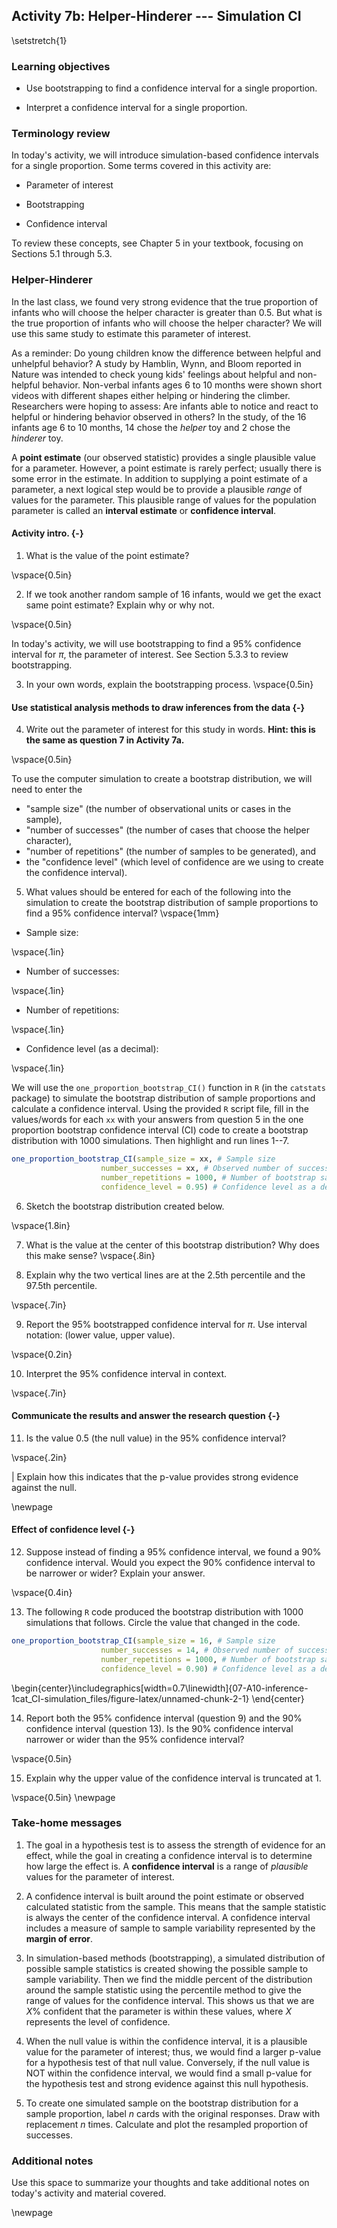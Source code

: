 ## Activity 7b:  Helper-Hinderer --- Simulation CI

\setstretch{1}

### Learning objectives

* Use bootstrapping to find a confidence interval for a single proportion.

* Interpret a confidence interval for a single proportion.

### Terminology review

In today's activity, we will introduce simulation-based confidence intervals for a single proportion. Some terms covered in this activity are:

* Parameter of interest

* Bootstrapping

* Confidence interval

To review these concepts, see Chapter 5 in your textbook, focusing on Sections 5.1 through 5.3.

### Helper-Hinderer

In the last class, we found very strong evidence that the true proportion of infants who will choose the helper character is greater than 0.5. But what is the true proportion of infants who will choose the helper character? We will
use this same study to estimate this parameter of interest.

As a reminder: Do young children know the difference between helpful and unhelpful behavior? A study by Hamblin, Wynn, and Bloom reported in Nature was intended to check young kids' feelings about helpful and non-helpful behavior. Non-verbal infants ages 6 to 10 months were shown short videos with different shapes either helping or hindering the climber. Researchers were hoping to assess: Are infants able to notice and react to helpful or hindering behavior observed in others?  In the study, of the 16 infants age 6 to 10 months, 14 chose the *helper* toy and 2 chose the *hinderer* toy.

A **point estimate** (our observed statistic) provides a single plausible value for a parameter. However, a point estimate is rarely perfect; usually there is some error in the estimate. In addition to supplying a point estimate of a parameter, a next logical step would be to provide a plausible *range* of values for the parameter. This plausible range of values for the population parameter is called an **interval estimate** or **confidence interval**. 

#### Activity intro. {-}

1.  What is the value of the point estimate?

\vspace{0.5in}

2.  If we took another random sample of 16 infants, would we get the exact same point estimate?  Explain why or why not.

\vspace{0.5in}

In today's activity, we will use bootstrapping to find a 95\% confidence interval for $\pi$, the parameter of interest.  See Section 5.3.3 to review bootstrapping.

3.  In your own words, explain the bootstrapping process.
\vspace{0.5in}

#### Use statistical analysis methods to draw inferences from the data {-}

4.  Write out the parameter of interest for this study in words.  **Hint: this is the same as question 7 in Activity 7a.**

\vspace{0.5in}

To use the computer simulation to create a bootstrap distribution, we will need to enter the 

* "sample size" (the number of observational units or cases in the sample),
* "number of successes" (the number of cases that choose the helper character), 
* "number of repetitions" (the number of samples to be generated), and 
* the "confidence level" (which level of confidence are we using to create the confidence interval).

5.  What values should be entered for each of the following into the simulation to create the bootstrap distribution of sample proportions to find a 95\% confidence interval?
\vspace{1mm}

* Sample size:

\vspace{.1in}
 
* Number of successes:
    
\vspace{.1in}
* Number of repetitions:
    
\vspace{.1in}
* Confidence level (as a decimal):
    
\vspace{.1in}

We will use the `one_proportion_bootstrap_CI()` function in `R` (in the `catstats` package) to simulate the bootstrap distribution of sample proportions and calculate a confidence interval. Using the provided `R` script file, fill in the values/words for each `xx` with your answers from question 5 in the one proportion bootstrap confidence interval (CI) code to create a bootstrap distribution with 1000 simulations. Then highlight and run lines 1--7.


```r
one_proportion_bootstrap_CI(sample_size = xx, # Sample size
                    number_successes = xx, # Observed number of successes
                    number_repetitions = 1000, # Number of bootstrap samples to use
                    confidence_level = 0.95) # Confidence level as a decimal
```
6.  Sketch the bootstrap distribution created below.

\vspace{1.8in}

7. What is the value at the center of this bootstrap distribution?  Why does this make sense?
\vspace{.8in}

8. Explain why the two vertical lines are at the 2.5th percentile and the 97.5th percentile.

\vspace{.7in}

9. Report the 95\% bootstrapped confidence interval for $\pi$.  Use interval notation: (lower value, upper value).

\vspace{0.2in}

10.  Interpret the 95\% confidence interval in context.

\vspace{.7in}

#### Communicate the results and answer the research question {-}

11.  Is the value 0.5 (the null value) in the 95\% confidence interval?  

\vspace{.2in}

|    Explain how this indicates that the p-value provides strong evidence against the null.

\newpage

#### Effect of confidence level {-}

12.  Suppose instead of finding a 95\% confidence interval, we found a 90\% confidence interval.  Would you expect the 90\% confidence interval to be narrower or wider?  Explain your answer.

\vspace{0.4in}

13.  The following `R` code produced the bootstrap distribution with 1000 simulations that follows.  Circle the value that changed in the code. 


```r
one_proportion_bootstrap_CI(sample_size = 16, # Sample size
                    number_successes = 14, # Observed number of successes
                    number_repetitions = 1000, # Number of bootstrap samples to use
                    confidence_level = 0.90) # Confidence level as a decimal
```



\begin{center}\includegraphics[width=0.7\linewidth]{07-A10-inference-1cat_CI-simulation_files/figure-latex/unnamed-chunk-2-1} \end{center}


14.  Report both the 95\% confidence interval (question 9) and the 90\% confidence interval (question 13).  Is the 90\% confidence interval narrower or wider than the 95\% confidence interval?

\vspace{0.5in}

15.  Explain why the upper value of the confidence interval is truncated at 1.

\vspace{0.5in}
\newpage

### Take-home messages

1.	The goal in a hypothesis test is to assess the strength of evidence for an effect, while the goal in creating a confidence interval is to determine how large the effect is.  A **confidence interval** is a range of *plausible* values for the parameter of interest.  

2. A confidence interval is built around the point estimate or observed calculated statistic from the sample.  This means that the sample statistic is always the center of the confidence interval. A confidence interval includes a measure of sample to sample variability represented by the **margin of error**.   

3. In simulation-based methods (bootstrapping), a simulated distribution of possible sample statistics is created showing the possible sample to sample variability.  Then we find the middle percent of the distribution around the sample statistic using the percentile method to give the range of values for the confidence interval.  This shows us that we are $X$% confident that the parameter is within these values, where $X$ represents the level of confidence.

4.  When the null value is within the confidence interval, it is a plausible value for the parameter of interest; thus, we would find a larger p-value for a hypothesis test of that null value.  Conversely, if the null value is NOT within the confidence interval, we would find a small p-value for the hypothesis test and strong evidence against this null hypothesis. 

6. To create one simulated sample on the bootstrap distribution for a sample proportion, label $n$ cards with the original responses.  Draw with replacement $n$ times.  Calculate and plot the resampled proportion of successes.

### Additional notes

Use this space to summarize your thoughts and take additional notes on today's activity and material covered.

\newpage

